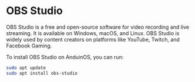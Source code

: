# OBS Studio

OBS Studio is a free and open-source software for video recording and live streaming. It is available on Windows, macOS, and Linux. OBS Studio is widely used by content creators on platforms like YouTube, Twitch, and Facebook Gaming.

To install OBS Studio on AnduinOS, you can run:

```bash
sudo apt update
sudo apt install obs-studio
```
